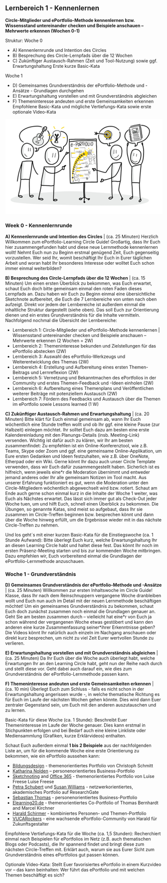 ## Lernbereich 1 - Kennenlernen
**Circle-Mitglieder und ePortfolio-Methode kennenlernen bzw. Wissensstand untereinander checken und Beispiele anschauen – Mehrwerte erkennen 
(Wochen 0-1)**

Struktur:
Woche 0
- A) Kennenlernrunde und Intention des Circles
- B) Besprechung des Circle-Lernpfads über die 12 Wochen
- C) Zukünftiger Austausch-Rahmen (Zeit und Tool-Nutzung) sowie ggf. Erwartungshaltung
Erste kurze Basic-Kata

Woche 1
- D) Gemeinsames Grundverständnis der ePortfolio-Methode und -Ansätze - Grundlagen durchgehen
- E) Erwartungshaltung vorstellen und mit Grundverständnis abgleichen
- F) Themeninteresse andeuten und erste Gemeinsamkeiten erkennen
Empfohlene Basic-Kata und mögliche Vertiefungs-Kata sowie erste optionale Video-Kata

![Sketchnote "Gemeinsamer Einstieg in den ePortfolio Cicle Guide" von Katrin Mäntele [@kleinerw4hnsinn](https://twitter.com/kleinerw4hnsinn) (CC BY)](./images/image8.jpeg)

### Week 0 - Kennenlernrunde

**A) Kennenlernrunde und Intention des Circles** | (ca. 25 Minuten)
Herzlich Willkommen zum ePortfolio-Learning Circle Guide!
Großartig, dass Ihr Euch hier zusammengefunden habt und diese neue Lernmethode kennenlernen wollt! Nehmt Euch nun zu Beginn erstmal genügend Zeit, Euch gegenseitig vorzustellen. Wer seid Ihr, womit beschäftigt Ihr Euch in Eurer täglichen Arbeit und woran habt Ihr besonderes Interesse oder wolltet Euch schon immer einmal weiterbilden?

**B) Besprechung des Circle-Lernpfads über die 12 Wochen** | (ca. 15 Minuten)
Um einen ersten Überblick zu bekommen, was Euch erwartet, schaut Euch doch bitte gemeinsam einmal den roten Faden dieses Lernpfads an. Dazu haben wir Euch zu Beginn einmal eine übersichtliche Sketchnote aufbereitet, die Euch die 7 Lernbereiche von unten nach oben aufzeigt. Direkt vor jedem der Lernbereiche ist außerdem einmal die inhaltliche Struktur dargestellt (siehe oben). Das soll Euch zur Orientierung dienen und ein erstes Grundverständnis für die Inhalte vermitteln. Nachfolgend nochmal die Übersicht der Lernbereiche:

- Lernbereich 1: Circle-Mitglieder und ePortfolio-Methode kennenlernen | Wissensstand untereinander checken und Beispiele anschauen – Mehrwerte erkennen (2 Wochen = 2W)
- Lernbereich 2: Themeninteresse bekunden und Zielstellungen für das ePortfolio abstecken (2W)
- Lernbereich 3: Auswahl des ePortfolio-Werkzeugs und Weiterentwicklung des Themas (2W)
- Lernbereich 4: Erstellung und Aufbereitung eines ersten Themen-Beitrags und Lernreflexion (2W)
- Lernbereich 5: Vernetzung und Bekanntmachen des ePortfolios in der Community und erstes Themen-Feedback und -Ideen einholen (2W)
- Lernbereich 6: Aufbereitung eines Themenplans und Veröffentlichen weiterer Beiträge mit potenziellem Austausch (2W)
- Lernbereich 7: Fördern des Feedbacks und Austausch über die Themen im ePortfolio sowie Lessons learned (1 W)


**C) Zukünftiger Austausch-Rahmen und Erwartungshaltung** | (ca. 20 Minuten)
Bitte klärt für Euch einmal gemeinsam ab, wann Ihr Euch wöchentlich eine Stunde treffen wollt und ob Ihr ggf. eine kleine Pause (zur Halbzeit) einlegen möchtet. Ihr solltet Euch dazu am besten eine erste Kalendereinladung mit den Planungs-Details (insb. Meeting-Link) versenden. 
Wichtig ist dafür auch zu klären, wir Ihr am besten zusammenfindet: 
Zu empfehlen ist ein Online-Konferenztool, wie z.B. Teams, Skype oder Zoom und ggf. eine gemeinsame Online-Applikation, um Eure ersten Gedanken und Ideen festzuhalten, wie z.B. über OneNote, Etherpad oder ein Wiki. Gerne könnt Ihr dazu auch unser Circle Template verwenden, dass wir Euch dafür zusammengestellt haben.
Sicherlich ist es hilfreich, wenn jeweils eine\*r die Moderation übernimmt und entweder jemand anderes oder Ihr alle gemeinsam Notizen im Tool macht. Aus unserer Erfahrung funktioniert es gut, wenn die Moderation unter den Circle-Mitgliedern wöchentlich abgewechselt wird bzw. rotiert.
Schaut am Ende auch gerne schon einmal kurz in die Inhalte der Woche 1 weiter, was Euch als Nächstes erwartet. Das lässt sich immer gut als Check-Out jeder Woche tuen, um und hilft Euch, schnell einen Überblick zu bekommen. Die Übungen, so genannte Katas, sind meist so aufgebaut, dass Ihr sie zusammen im Circle-Treffen beginnen bzw. besprechen könnt und dann über die Woche hinweg erfüllt, um die Ergebnisse wieder mit in das nächste Circle-Treffen zu nehmen.

Und los geht´s mit einer kurzen Basic-Kata für die Einstiegswoche (ca. 1 Stunde Aufwand):
Bitte überlegt Euch kurz, welche Erwartungshaltung Ihr an diesen Learning Circle habt und haltet diese fest. Das könnt Ihr noch im ersten Präsenz-Meeting starten und bis zur kommenden Woche mitbringen. Dazu empfehlen wir, Euch vorbereitend einmal die Grundlagen der ePortfolio-Lernmethode anzuschauen.


### Woche 1 - Grundverständnis

**D) Gemeinsames Grundverständnis der ePortfolio-Methode und -Ansätze** | (ca. 25 Minuten)
Willkommen zur ersten Inhaltswoche im Circle Guide! Klasse, dass Ihr nach dem Reinschnuppern vergangene Woche dranbleiben wollt und Euch nun auch im Detail mit der neuen Lernmethode beschäftigen möchtet! Um ein gemeinsames Grundverständnis zu bekommen, schaut Euch doch zunächst zusammen noch einmal die Grundlagen genauer an. Geht Sie am besten zusammen durch – vielleicht hat eine\*r von Euch ja schon während der vergangenen Woche etwas gestöbert und kann den anderen eine kurze Zusammenfassung seiner\*ihrer Erkenntnisse geben? Die Videos könnt Ihr natürlich auch einzeln im Nachgang anschauen oder direkt kurz besprechen, um nicht zu viel Zeit Eurer wertvollen Stunde zu verlieren.

**E) Erwartungshaltung vorstellen und mit Grundverständnis abgleichen** | (ca. 25 Minuten)
Da Ihr Euch über die Woche auch überlegt habt, welche Erwartungen Ihr an den Learning Circle habt, geht nun der Reihe nach durch und stellt diese vor. Geht dabei auch darauf ein, wie dies zum Grundverständnis der ePortfolio-Lernmethode passen kann.

**F) Themeninteresse andeuten und erste Gemeinsamkeiten erkennen** | (ca. 10 min)
Überlegt Euch zum Schluss - falls es nicht schon in der Erwartungshaltung angerissen wurde -, in welche thematische Richtung es für Euch im Laufe der nächsten Wochen gehen könnte. Dies wird dann Euer zentraler Gegenstand sein, um Euch mit den anderen auszutauschen und zu lernen.

Basic-Kata für diese Woche (ca. 1 Stunde):
Beschreibt Euer Themeninteresse im Laufe der Woche genauer. Dies kann erstmal in Stichpunkten erfolgen und bei Bedarf auch eine kleine Linkliste oder Mediensammlung (Grafiken, kurze Erklärvideos) enthalten.

Schaut Euch außerdem einmal **1 bis 2 Beispiele** aus der nachfolgenden Liste an, um für die kommende Woche eine erste Orientierung zu bekommen, wie ein ePortfolio aussehen kann:

- [Bildungsdesign](https://www.bildungsdesign.com/) - themenorientiertes Portfolio von Christoph Schmitt
- [Katharina Nolden](https://katharina-nolden.de/) – personenorientiertes Business-Portfolio
- [Sketchnoting](https://raeuberleiterin.de/) and [Office 365](https://medium.com/@LuiseFreese) - themenorientiertes Portfolio von Luise Freese
Luise Freese
- [Petra Schubert](https://www.researchgate.net/profile/Petra_Schubert) und [Susan Williams](https://www.researchgate.net/profile/Susan_Williams14) -
netzwerkorientiertes, akademisches Portfolio auf ResearchGate
- [Sebastian Thomas](http://sebastian-thomas.de/) - personenorientiertes Business-Portfolio
- [Elearning20.de](http://www.elearning2null.de/) - themenorientiertes Co-Portfolio of Thomas Bernhardt and Marcel Kirchner
- [Harald Schirmer](https://harald-schirmer.de/) - kombiniertes Personen- und Themen-Portfolio
- [VUCARockers](https://harald-schirmer.de/vucarockers-members/) - eine wachsende ePortfolio-Community von Harald für Zukunftsgestalter

Empfohlene Vertiefungs-Kata für die Woche (ca. 1,5 Stunden):
Recherchiert einmal nach Beispielen für ePortfolios im Netz (z.B. auch thematischen Blogs oder Podcasts), die Ihr spannend findet und bringt diese zum nächsten Circle-Treffen mit. Erklärt auch, warum sie aus Eurer Sicht zum Grundverständnis eines ePortfolios gut passen können.

Optionale Video-Kata:
Stellt Euer favorisiertes ePortfolio in einem Kurzvideo vor – das kann beinhalten: 
Wer führt das ePortfolio und mit welchen Themen beschäftigt es sich?
